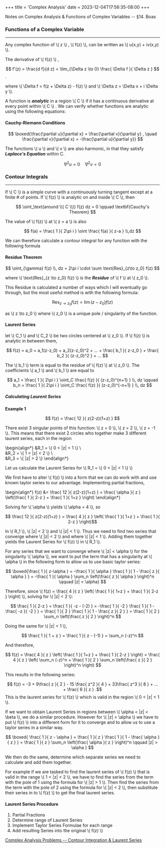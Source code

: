 +++
title = 'Complex Analysis'
date = 2023-12-04T17:56:35-08:00
+++

Notes on Complex Analysis & Functions of Complex Variables -- §14. Boas
<!--more--> 

### Functions of a Complex Variable
--- 

Any complex function of \\( z \\) , \\( f(z) \\), can be written as \\( u(x,y) + iv(x,y) \\). 

The derivative of \\( f(z) \\) , 

$$ f'(z) = \frac{d f}{d z} = \lim_{\Delta z \to 0} \frac{ \Delta f }{ \Delta z }  $$.

where \\( \Delta f = f(z + \Delta z) - f(z) \\) and \\( \Delta z = \Delta
x + i \Delta y \\).  

A function is ***analytic*** in a region \\( C \\) if it has a continuous derivative at every point within \\( C \\) . We can verify whether functions are analytic using the following equations: 

#### Cauchy-Riemann Conditions 


$$ \boxed{\frac{\partial u}{\partial x}  = \frac{\partial v}{\partial y} , \quad \frac{\partial v}{\partial x} = -\frac{\partial u}{\partial y}} $$

The functions \\( u \\)  and \\( v \\) are also harmonic, in that they satisfy
***Laplace's Equation*** within C. 

$$ \nabla^2 u = 0 \quad \nabla^2 v = 0 $$ 



### Contour Integrals
---

If \\( C \\) is a simple curve with a continuously turning tangent except at
a finite # of points. If \\( f(z) \\) is analytic on and inside \\( C \\), then 

$$ \oint_\text{around \\( C \\)} f(z) dz = 0 \qquad \textbf{Cauchy's Theorem}  $$

The value of \\( f(z) \\) at \\( z = a \\) is also 

$$ f(a) = \frac{ 1 }{ 2\pi i  } \oint \frac{ f(a) }{ z-a } \\,dz $$

We can therefore calculate a contour integral for any function with the
following formula 

#### Residue Theorem 

$$ \oint_{\gamma} f(z) \\, dz = 2\pi i \cdot \sum \text{Res}_{z\to z_0} f(z) $$

where \\( \text{Res}_{z \to z_0} f(z) \\) is the ***Residue*** of \\( f \\) at
\\( z_0 \\).

This Residue is calculated a number of ways which I will
eventually go through, but the most useful method is with the following
formula:
 
$$ \text{Res}_{z\to z_0} f(z) = \lim (z-z_0)f(z) $$ 

as \\( z \to z_0 \\)  where \\( z_0 \\) is a unique pole / singularity of the function. 

#### Laurent Series 

let \\( C_1 \\) and \\( C_2 \\) be two circles centered at \\( z_0 \\). If \\( f(z) \\) is analytic in between them, 

$$ f(z) = a_0 + a_1(z-z_0) + a_2(z-z_0)^2 + ... + \frac{ b_1 }{ z-z_0 } + \frac{ b_2 }{ (z-z_0)^2 } + ...  $$

The \\( b_1 \\) term is equal to the residue of \\( f(z) \\) at \\( z_0 \\).
The coefficients \\( a_1 \\) and \\( b_1 \\) are equal to 

$$ a_1 = \frac{ 1 }{ 2\pi i }  \oint_C \frac{ f(z) }{ (z-z_0)^{n+1} } \\,  dz \qquad
b_n = \frac{ 1 }{ 2\pi i } \oint_C \frac{ f(z) }{ (z-z_0)^{-n+1}  }  \\, dz $$

##### Calculating Laurent Series 


**Example 1**

$$ f(z) = \frac{ 12 }{ z(2-z)(1+z) }  $$ 

There exist 3 singular points of this function: \\( z = 0 \\), \\( z = 2 \\),
\\( z = -1 \\). This means that there exist 2 circles who together make
3 different laurent series, each in the region

\begin{align*}
&R_1 = \\{ 0 < |z| < 1 \\} \\\
&R_2 = \\{ 1 < |z| < 2 \\} \\\
&R_3 = \\{ |z| > 2 \\} 
\end{align*}

Let us calculate the Laurent Series for \\( R_1  = \\{ 0 < |z| < 1 \\} \\)

We first have to alter \\( f(z) \\) into a form that we can do work with and
use known taylor series to our advantage. Implementing partial fractions, 

\begin{align*}
    f(z) &= \frac{ 12 }{ z(2-z)(1+z) } = \frac{ \alpha }{ z } \left(\frac{ 1 }{ 2-z } + \frac{ 1 }{ 1+z } \right) 
\end{align*}

Solving for \\( \alpha \\) yields \\( \alpha = 4 \\), so 

$$ \frac{ 12 }{ z(2-z)(1+z) } = \frac{ 4 }{ z } \left( \frac{ 1 }{ 1+z } + \frac{ 1 }{ 2-z } \right)$$

In \\( R_1 \\), \\( |z| < 2 \\) and \\( |z| < 1 \\). Thus we need to find two series
that converge where \\( |z| < 2 \\) and where \\( |z| < 1 \\). Adding them
together yields the Laurent Series for \\( f(z) \\) in \\( R_1 \\). 

For any series that we want to converge where \\( |z| < \alpha \\) for the
singularity \\( \alpha \\), we want to put the term that has a singularity at
\\( \alpha \\) in the following form to allow us to use basic taylor series: 

$$ \boxed{\frac{ 1 }{ z-\alpha } = -\frac{ 1 }{ \alpha } \frac{ 1 }{ 1 - \frac{ z }{ \alpha }  } = -\frac{ 1 }{ \alpha } \sum_n \left(\frac{ z }{ \alpha } \right)^n \qquad |z| < \alpha}  $$

Therefore, since \\( f(z) = \frac{ 4 }{ z }  \left( \frac{ 1 }{ 1+z } + \frac{ 1 }{ 2-z } \right) \\), solving for \\( |z| < 2 \\): 

$$ \frac{ 1 }{ 2-z } = \frac{ 1 }{ -z - (-2) } = -\frac{ 1 }{ -2 } \frac{ 1 }{ 1 - \frac{ -z }{ -2 }  } = \frac{ 1 }{ 2 } \frac{ 1 }{ 1 - \frac{ z }{ 2 }  }  = \frac{ 1 }{ 2 } \sum_n \left(\frac{ z }{ 2 } \right)^n $$ 

Doing the same for \\( |z| < 1 \\), 

$$ \frac{ 1 }{ 1 + z } = \frac{ 1 }{ z - (-1) } = \sum_n (-z)^n $$

And therefore, 

$$ f(z) = \frac{ 4 }{ z } \left( \frac{ 1 }{ 1+z } + \frac{ 1 }{ 2-z } \right) = \frac{ 4 }{ z } \left( \sum_n (-z)^n + \frac{ 1 }{ 2 } \sum_n \left(\frac{ z }{ 2 } \right)^n \right)  $$

This results in the following series: 

$$ f(z) = -3 + 9\frac{ z }{ 2 } - 15 \frac{ z^2 }{ 4 } + 33\frac{ z^3  }{ 8 } + ... + \frac{ 6 }{ z }  .$$ 
This is the laurent series for \\( f(z) \\) which is valid in the region \\( 0 < |z| < 1 \\). 

If we want to obtain Laurent Series in regions between \\( \alpha < |z| < \beta \\), we do a similar procedure. However for \\( |z| > \alpha \\) we have to put \\( f(z) \\) into a different form for it to converge and to allow us to use a taylor series in a similar way.

$$ \boxed{ \frac{ 1 }{ z - \alpha }  = \frac{ 1 }{ z } \frac{ 1 }{ 1 - \frac{ \alpha }{ z }  } = \frac{ 1 }{ z } \sum_n \left(\frac{ \alpha }{ z } \right)^n \qquad |z| > \alpha } $$ 

We then do the same, determine which separate series we need to calculate and add them together. 

For example if we are tasked to find the laurent series of \\( f(z) \\) that is valid in the range \\( 1 < |z| < 2 \\), we have to find the series from the term with the pole of 1 using the formula for \\( |z| > 1 \\). Then find the series from the term with the pole of 2 using the formula for \\( |z| < 2 \\), then substitute their series in to \\( f(z) \\) to get the final laurent series.

#### Laurent Series Procedure

1. Partial Fractions
2. Determine range of Laurent Series
3. Implement Taylor Series Formulae for each range 
4. Add resulting Series into the original \\( f(z) \\) 


[Complex Analysis Problems -- Contour Integration & Laurent
Series](https://dev-undergrad.dev/math121a/complex_analysis_problems/)

 











 




  

 

 

 
 




 




